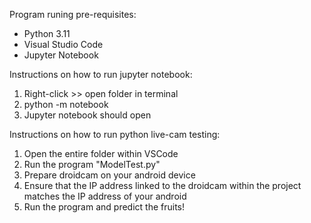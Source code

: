 Program runing pre-requisites:
- Python 3.11
- Visual Studio Code
- Jupyter Notebook

Instructions on how to run jupyter notebook:
1. Right-click >> open folder in terminal
2. python -m notebook
3. Jupyter notebook should open

Instructions on how to run python live-cam testing:
1. Open the entire folder within VSCode
2. Run the program "ModelTest.py"
3. Prepare droidcam on your android device
4. Ensure that the IP address linked to the droidcam within the project matches the IP address of your android
5. Run the program and predict the fruits!
